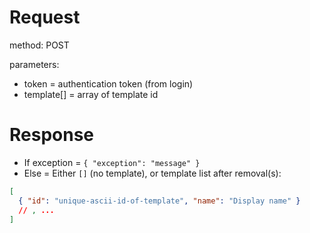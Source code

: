 # Request
method: POST
       
parameters: 
- token = authentication token (from login)
- template[] = array of template id
       
# Response
- If exception = `{ "exception": "message" }`
- Else = Either `[]` (no template), or template list after removal(s):

```json
[
  { "id": "unique-ascii-id-of-template", "name": "Display name" }
  // , ...
]
```
